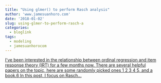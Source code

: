 ```yaml
---
title: "Using glmer() to perform Rasch analysis"
author: 'www.jamesuanhoro.com'
date: '2018-01-02'
slug: using-glmer-to-perform-rasch-a
categories:
  - bloglink
tags:
  - modeling
  - jamesuanhorocom
---
```


[I've been interested in the relationship between ordinal regression and item response theory (IRT) for a few months now. There are several helpful papers on the topic, here are some randomly picked ones 1 2 3 4 5, and a book.6 In this post, I focus on Rasch...<click to read more>](https://www.jamesuanhoro.com/post/2018/01/02/using-glmer-to-perform-rasch-analysis/)

